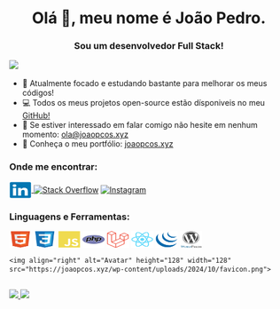 <h1 align="center">Olá 👋, meu nome é João Pedro.</h1>
<h3 align="center">Sou um desenvolvedor Full Stack!</h3>

<img src="https://komarev.com/ghpvc/?username=joaopcos&label=Profile%20views:&color=0e75b6&style=flat"/>

- 🎯 Atualmente focado e estudando bastante para melhorar os meus códigos!
- 💻 Todos os meus projetos open-source estão dísponiveis no meu <a href="https://github.com/joaopcos">GitHub!</a>
- 📮 Se estiver interessado em falar comigo não hesite em nenhum momento: <a href="mailto:ola@joaopcos.xyz">ola@joaopcos.xyz</a>
- 📝 Conheça o meu portfólio: <a href="https://joaopcos.xyz">joaopcos.xyz</a>

<div style="display: inline_block">
    <h3 align="left">Onde me encontrar:</h3>
    <a href="https://www.linkedin.com/in/joaopcos/"><img align="center" alt="LinkedIn" title="LinkedIn" height="30" width="40" src="https://raw.githubusercontent.com/devicons/devicon/master/icons/linkedin/linkedin-original.svg">
    <a href="https://stackoverflow.com/users/14793779/joaopcos"><img align="center" alt="Stack Overflow" title="Stack Overflow" height="30" width="40" src="https://raw.githubusercontent.com/rahuldkjain/github-profile-readme-generator/master/src/images/icons/Social/stack-overflow.svg"></a>
    <a href="https://instagram.com/joaopcos"><img align="center" alt="Instagram" title="Instagram" height="30" width="40" src="https://raw.githubusercontent.com/rahuldkjain/github-profile-readme-generator/master/src/images/icons/Social/instagram.svg"></a>
</div>


<div style="display: inline_block">
    <h3 align="left">Linguagens e Ferramentas:</h3>
    <img align="center" alt="HTML" height="30" width="40" title="HTML5" src="https://raw.githubusercontent.com/devicons/devicon/master/icons/html5/html5-original.svg">
    <img align="center" alt="CSS" height="30" width="40" title="CSS3" src="https://raw.githubusercontent.com/devicons/devicon/master/icons/css3/css3-original.svg">
    <img align="center" alt="JavaScript" height="30" width="40" title="JavaScript" src="https://raw.githubusercontent.com/devicons/devicon/master/icons/javascript/javascript-plain.svg">
    <img align="center" alt="PHP" height="30" width="40" title="PHP" src="https://raw.githubusercontent.com/devicons/devicon/master/icons/php/php-original.svg">
    <img align="center" alt="Laravel" height="30" width="40" title="Laravel" src="https://raw.githubusercontent.com/devicons/devicon/refs/heads/master/icons/laravel/laravel-original.svg">
    <img align="center" alt="React" height="30" width="40" title="React" src="https://raw.githubusercontent.com/devicons/devicon/refs/heads/master/icons/react/react-original.svg">
    <img align="center" alt="JQuery" height="30" width="40" title="JQuery" src="https://raw.githubusercontent.com/devicons/devicon/master/icons/jquery/jquery-original.svg">
    <img align="center" alt="WordPress" height="30" width="40" title="WordPress" src="https://raw.githubusercontent.com/devicons/devicon/refs/heads/master/icons/wordpress/wordpress-original.svg">

    <img align="right" alt="Avatar" height="128" width="128" src="https://joaopcos.xyz/wp-content/uploads/2024/10/favicon.png">
</div>
  
##
  
<div>
    <a href="https://github.com/joaopcos">
    <img height="130px" src="https://github-readme-stats.vercel.app/api?username=joaopcos&include_all_commits=true&count_private=true&show_icons=true&theme=tokyonight"/>
    <img height="130px" src="https://github-readme-stats.vercel.app/api/top-langs/?username=joaopcos&layout=compact&theme=tokyonight"/>
</div>
